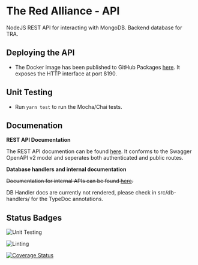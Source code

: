 # The Red Alliance - API
NodeJS REST API for interacting with MongoDB. Backend database for TRA. 

## Deploying the API
* The Docker image has been published to GitHub Packages [here](https://github.com/titanscouting/red-alliance-api/pkgs/container/red-alliance-api%2Fred-alliance-api). It exposes the HTTP interface at port 8190.

## Unit Testing 
* Run `yarn test` to run the Mocha/Chai tests.

## Documenation 

**REST API Documentation**

The REST API documention can be found [here](https://scouting.titanrobotics2022.com). It conforms to the Swagger OpenAPI v2 model and seperates both authenticated and public routes.

**Database handlers and internal documentation**

~~Documentation for internal APIs can be found [here](https://titanscouting.github.io/red-alliance-api/).~~

DB Handler docs are currently not rendered, please check in src/db-handlers/ for the TypeDoc annotations.


## Status Badges
![Unit Testing](https://github.com/titanscouting/red-alliance-api/workflows/Run%20Unit%20tests/badge.svg)

![Linting](https://github.com/titanscouting/red-alliance-api/workflows/Lint%20the%20API/badge.svg)

[![Coverage Status](https://coveralls.io/repos/github/titanscouting/red-alliance-api/badge.svg?branch=master)](https://coveralls.io/github/titanscouting/red-alliance-api?branch=master)
